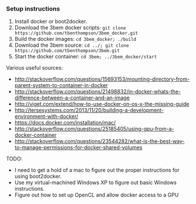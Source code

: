 
### Setup instructions ###
1. Install docker or boot2docker.
2. Download the 3bem docker scripts: `git clone https://github.com/tbenthompson/3bem_docker.git`
3. Build the docker images: `cd 3bem_docker; ./build`
4. Download the 3bem source: `cd ../; git clone https://github.com/tbenthompson/3bem.git`
5. Start the docker container: `cd 3bem; ../3bem_docker/start`

Various useful sources:
* http://stackoverflow.com/questions/15693153/mounting-directory-from-parent-system-to-container-in-docker
* http://stackoverflow.com/questions/21498832/in-docker-whats-the-difference-between-a-container-and-an-image
* http://viget.com/extend/how-to-use-docker-on-os-x-the-missing-guide
* http://tersesystems.com/2013/11/20/building-a-development-environment-with-docker/
* https://docs.docker.com/installation/mac/
* http://stackoverflow.com/questions/25185405/using-gpu-from-a-docker-container
* http://stackoverflow.com/questions/23544282/what-is-the-best-way-to-manage-permissions-for-docker-shared-volumes

TODO: 
* I need to get a hold of a mac to figure out the proper instructions for using boot2docker.
* Use my virtual-machined Windows XP to figure out basic Windows instructions.
* Figure out how to set up OpenCL and allow docker access to a GPU
